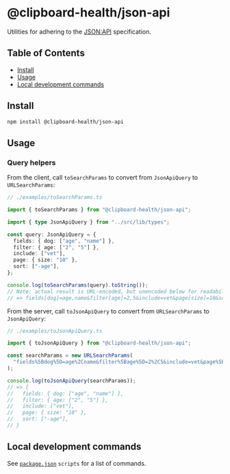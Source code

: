 # @clipboard-health/json-api

Utilities for adhering to the [JSON:API](https://jsonapi.org/) specification.

## Table of Contents

- [Install](#install)
- [Usage](#usage)
- [Local development commands](#local-development-commands)

## Install

```bash
npm install @clipboard-health/json-api
```

## Usage

### Query helpers

From the client, call `toSearchParams` to convert from `JsonApiQuery` to `URLSearchParams`:

<!-- prettier-ignore -->
```ts
// ./examples/toSearchParams.ts

import { toSearchParams } from "@clipboard-health/json-api";

import { type JsonApiQuery } from "../src/lib/types";

const query: JsonApiQuery = {
  fields: { dog: ["age", "name"] },
  filter: { age: ["2", "5"] },
  include: ["vet"],
  page: { size: "10" },
  sort: ["-age"],
};

console.log(toSearchParams(query).toString());
// Note: actual result is URL-encoded, but unencoded below for readability
// => fields[dog]=age,name&filter[age]=2,5&include=vet&page[size]=10&sort=-age

```

From the server, call `toJsonApiQuery` to convert from `URLSearchParams` to `JsonApiQuery`:

<!-- prettier-ignore -->
```ts
// ./examples/toJsonApiQuery.ts

import { toJsonApiQuery } from "@clipboard-health/json-api";

const searchParams = new URLSearchParams(
  "fields%5Bdog%5D=age%2Cname&filter%5Bage%5D=2%2C5&include=vet&page%5Bsize%5D=10&sort=-age",
);

console.log(toJsonApiQuery(searchParams));
// => {
//   fields: { dog: ["age", "name"] },
//   filter: { age: ["2", "5"] },
//   include: ["vet"],
//   page: { size: "10" },
//   sort: ["-age"],
// }

```

## Local development commands

See [`package.json`](./package.json) `scripts` for a list of commands.
